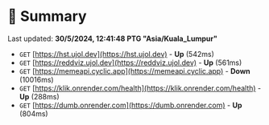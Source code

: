 # 📖 Summary
Last updated: **30/5/2024, 12:41:48 PTG "Asia/Kuala_Lumpur"**

- `GET` [https://hst.ujol.dev](https://hst.ujol.dev) - **Up** (542ms)
- `GET` [https://reddviz.ujol.dev](https://reddviz.ujol.dev) - **Up** (561ms)
- `GET` [https://memeapi.cyclic.app](https://memeapi.cyclic.app) - **Down** (10016ms)
- `GET` [https://klik.onrender.com/health](https://klik.onrender.com/health) - **Up** (288ms)
- `GET` [https://dumb.onrender.com](https://dumb.onrender.com) - **Up** (804ms)

